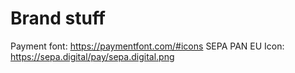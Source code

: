 # Brand stuff

Payment font: https://paymentfont.com/#icons
SEPA PAN EU Icon: https://sepa.digital/pay/sepa.digital.png
